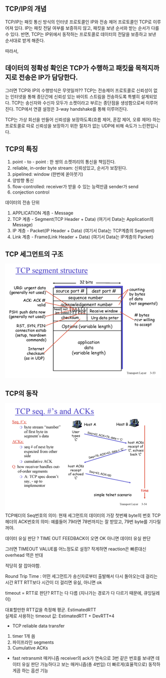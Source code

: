 ## TCP/IP의 개념

TCP/IP는 패킷 통신 방식의 인터넷 프로토콜인 IP와 전송 제어 프로토콜인 TCP로 이루어져 있다.
IP는 패킷 전달 여부를 보증하지 않고, 패킷을 보낸 순서와 받는 순서가 다를 수 있다.
반면, TCP는 IP위에서 동작하는 프로토콜로 데이터의 전달을 보증하고 보낸 순서대로 받게 해준다.

따라서,
## 데이터의 정확성 확인은 TCP가 수행하고 패킷을 목적지까지로 전송은 IP가 담당한다.

그러면 TCP와 IP의 수행방식은 무엇일까??
TCP는 전송제어 프로토콜로 신뢰성이 없는 인터넷을 통해 종단간에 신뢰성 있는 바이트 스트림을 전송하도록
특별히 설계되었다. TCP는 송신자와 수신자 모두가 소켓이라고 부르는 종단점을 생성함으로써
이루어진다. TCP에서 연결 설정은 3-way handshake를 통해 이루어진다.

TCP는 가상 회선을 만들어 신뢰성을 보장하도록(흐름 제어, 혼잡 제어, 오류 제어) 하는 프로토콜로 
따로 신뢰성을 보장하기 위한 절차가 없는 UDP에 비해 속도가 느린편입니다.

## TCP의 특징
1. point - to - point : 한 쌍의 소켓끼리의 통신을 책임진다.
2. reliable, in-order byte stream: 신뢰성있고, 순서가 보장된다.
3. pipelined: window (한번에 쏟아붓기)
4. 양방향 통신
5. flow-controlled: receiver가 받을 수 있는 능력만큼 sender가 send
6. conjection control

데이터의 전송 단위
1. APPLICATION 계층 - Message
2. TCP 계층 - Segment(TCP Header + Data) (여기서 Data는 Application의 Message)
3. IP 계층 - Packet(IP Header + Data) (여기서 Data는 TCP계층의 Segment)
4. Link 계층 - Frame(Link Header + Data) (여기서 Data는 IP계층의 Packet)

## TCP 세그먼트의 구조
![img.png](img.png)


## TCP의 동작
![img_1.png](img_1.png)
TCP헤더의 Seq번호의 의미: 현재 세그먼트의 데이터의 가장 첫번째 byte의 번호
TCP헤더의 ACK번호의 의미: 예를들어 79라면 78번까지는 잘 받았고, 79번 byte를 기다릴꺼야.

데이터 유실 판단 ? TIME OUT
FEEDBACK이 오면 OK
아니면 데이터 유실 판단

그러면 TIMEOUT VALUE를 어느정도로 설정?
작게하면 reaction은 빠른대신 overhead
역은 반대

적당히 잘 잡아야함.

Round Trip Time : 어떤 세그먼트가 송신자로부터 출발해서 다시 돌아오는데 걸리는 시간 RTT
RTT보다 시간이 더 걸리면 유실, 아니면 ok

timeout = RTT로 판단?
RTT는 다 다름 (지나가는 경로가 다 다르기 때문에, 큐잉딜레이)

대표할만한 RTT값을 측정해 평균. EstimatedRTT  
실제로 사용하는 timeout 값: EstimatedRTT + DevRTT*4

- TCP reliable data transfer
1. timer 1개 씀
2. 파이프라인 segments
3. Cumulative ACKs

- fast retransmit 매커니즘
receiver의 ack가 연속으로 3번 같은 번호를 보내면 데이터 유실 판단 가능하다고 보는 매커니즘(총 4번임)
더 빠르게(효율적으로) 동작하게끔 하는 옵션 기능

























